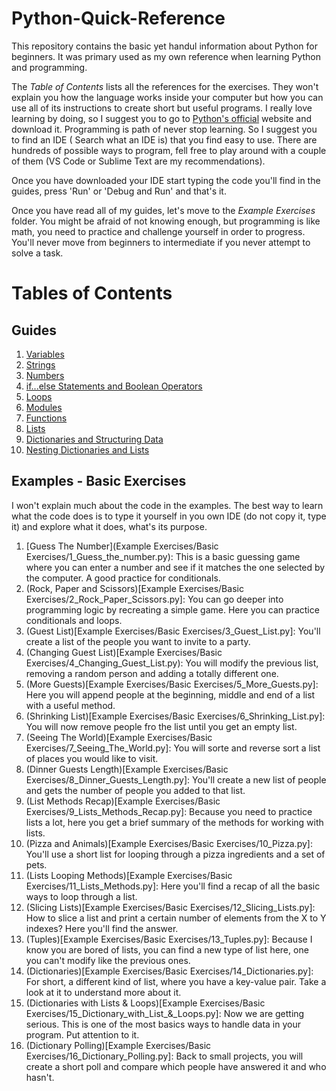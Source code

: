 # Python-Quick-Reference
This repository contains the basic yet handul information about Python for beginners. It was primary used as my own reference when learning Python and programming.

The *Table of Contents* lists all the references for the exercises. They won't explain you how the language works inside your computer but how you can use all of its instructions to create short but useful programs. I really love learning by doing, so I suggest you to go to [Python's official](https://www.python.org/downloads/) website and download it. Programming is path of never stop learning. So I suggest you to find an IDE ( Search what an IDE is) that you find easy to use. There are hundreds of possible ways to program, fell free to play around with a couple of them (VS Code or Sublime Text are my recommendations).

Once you have downloaded your IDE start typing the code you'll find in the guides, press 'Run' or 'Debug and Run' and that's it.

Once you have read all of my guides, let's move to the *Example Exercises* folder. You might be afraid of not knowing enough, but programming is like math, you need to practice and challenge yourself in order to progress. You'll never move from beginners to intermediate if you never attempt to solve a task.

# Tables of Contents

## Guides

1.  [Variables](Guides/1_Variables.md)
2.  [Strings](Guides/2_Strings.md)
3.  [Numbers](Guides/3_Numbers.md)
4.  [if...else Statements and Boolean Operators](Guides/4_If_Else_and_Booleans.md)
6.  [Loops](Guides/5_Loops.md)
7.  [Modules](Guides/6_Modules.md)
8.  [Functions](Guides/7_Functions.md)
9.  [Lists](Guides/8_Lists.md)
10. [Dictionaries and Structuring Data](Guides/10_Dictionaries_And_Structuring_Data.md)
11. [Nesting Dictionaries and Lists](Guides/11_Nesting_Dictionaries_And_Lists.md)

## Examples - Basic Exercises

I won't explain much about the code in the examples. The best way to learn what the code does is to type it yourself in you own IDE (do not copy it, type it) and explore what it does, what's its purpose.

1.  [Guess The Number](Example Exercises/Basic Exercises/1_Guess_the_number.py): This is a basic guessing game where you can enter a number and see if it matches the one selected by the computer. A good practice for conditionals.
2.  (Rock, Paper and Scissors)[Example Exercises/Basic Exercises/2_Rock_Paper_Scissors.py]: You can go deeper into programming logic by recreating a simple game. Here you can practice conditionals and loops.
3.  (Guest List)[Example Exercises/Basic Exercises/3_Guest_List.py]: You'll create a list of the people you want to invite to a party.
4.  (Changing Guest List)[Example Exercises/Basic Exercises/4_Changing_Guest_List.py): You will modify the previous list, removing a random person and adding a totally different one.
5.  (More Guests)[Example Exercises/Basic Exercises/5_More_Guests.py]: Here you will append people at the beginning, middle and end of a list with a useful method.
6.  (Shrinking List)[Example Exercises/Basic Exercises/6_Shrinking_List.py]: You will now remove people fro the list until you get an empty list.
7.  (Seeing The World)[Example Exercises/Basic Exercises/7_Seeing_The_World.py]: You will sorte and reverse sort a list of places you would like to visit.
8.  (Dinner Guests Length)[Example Exercises/Basic Exercises/8_Dinner_Guests_Length.py]: You'll create a new list of people and gets the number of people you added to that list.
9.  (List Methods Recap)[Example Exercises/Basic Exercises/9_Lists_Methods_Recap.py]: Because you need to practice lists a lot, here you get a brief summary of the methods for working with lists.
10. (Pizza and Animals)[Example Exercises/Basic Exercises/10_Pizza.py]: You'll use a short list for looping through a pizza ingredients and a set of pets.
11. (Lists Looping Methods)[Example Exercises/Basic Exercises/11_Lists_Methods.py]: Here you'll find a recap of all the basic ways to loop through a list.
12. (Slicing Lists)[Example Exercises/Basic Exercises/12_Slicing_Lists.py]: How to slice a list and print a certain number of elements from the X to Y indexes? Here you'll find the answer.
13. (Tuples)[Example Exercises/Basic Exercises/13_Tuples.py]: Because I know you are bored of lists, you can find a new type of list here, one you can't modify like the previous ones.
14. (Dictionaries)[Example Exercises/Basic Exercises/14_Dictionaries.py]: For short, a different kind of list, where you have a key-value pair. Take a look at it to understand more about it.
15. (Dictionaries with Lists & Loops)[Example Exercises/Basic Exercises/15_Dictionary_with_List_&_Loops.py]: Now we are getting serious. This is one of the most basics ways to handle data in your program. Put attention to it.
16. (Dictionary Polling)[Example Exercises/Basic Exercises/16_Dictionary_Polling.py]: Back to small projects, you will create a short poll and compare which people have answered it and who hasn't.
